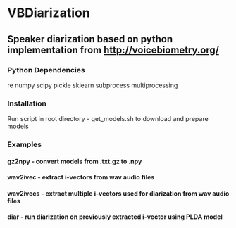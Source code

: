 # VBDiarization
## Speaker diarization based on python implementation from http://voicebiometry.org/

### Python Dependencies

re
numpy
scipy
pickle
sklearn
subprocess
multiprocessing

### Installation
Run script in root directory - get_models.sh to download and prepare models

### Examples

#### gz2npy - convert models from .txt.gz to .npy

#### wav2ivec - extract i-vectors from wav audio files

#### wav2ivecs - extract multiple i-vectors used for diarization from wav audio files

#### diar - run diarization on previously extracted i-vector using PLDA model

